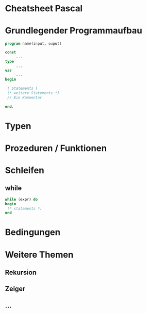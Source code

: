 # Cheatsheet Pascal

# Grundlegender Programmaufbau

```pascal
program name(input, ouput)

const
     ...
type
     ...
var
     ...
begin
 
 { Statements }
 (* weitere Statements *)
 // Ein Kommentar
 
end.
```
# Typen

# Prozeduren / Funktionen

# Schleifen

## while

```pascal
while (expr) do
begin 
 (* statements *)
end
```

# Bedingungen

# Weitere Themen
## Rekursion
## Zeiger
## ...
